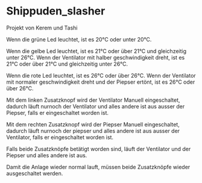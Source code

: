 # Shippuden_slasher
Projekt von Kerem und Tashi

Wenn die grüne Led leuchtet, ist es 20°C oder unter 20°C.

Wenn die gelbe Led leuchtet, ist es 21°C oder über 21°C und gleichzeitig unter 26°C.
Wenn der Ventilator mit halber geschwindigkeit dreht, ist es 21°C oder über 21°C und gleichzeitig unter 26°C.

Wenn die rote Led leuchtet, ist es 26°C oder über 26°C. 
Wenn der Ventilator mit normaler geschwindigkeit dreht und der Piepser ertönt, ist es 26°C oder über 26°C.

Mit dem linken Zusatzknopf wird der Ventilator Manuell eingeschaltet, dadurch läuft nurnoch der Ventilator und alles andere ist aus ausser der Piepser, falls er eingeschaltet worden ist.

Mit dem rechten Zusatzknopf wird der Piepser Manuell eingeschaltet, dadurch läuft nurnoch der piepser und alles andere ist aus ausser der Ventilator, falls er eingeschaltet worden ist.

Falls beide Zusatzknöpfe betätigt worden sind, läuft der Ventilator und der Piepser und alles andere ist aus.

Damit die Anlage wieder normal lauft, müssen beide Zusatzknöpfe wieder ausgeschaltet werden. 
